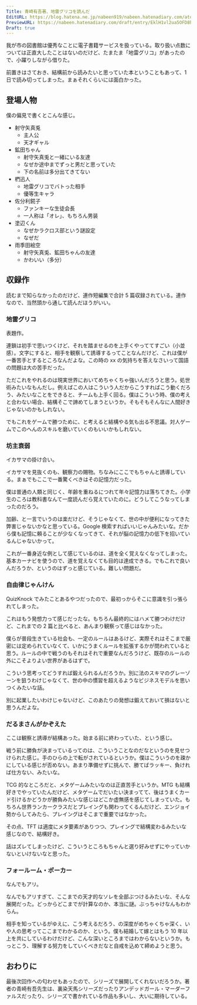 ```yaml
---
Title: 青崎有吾著、地雷グリコを読んだ
EditURL: https://blog.hatena.ne.jp/nabeen919/nabeen.hatenadiary.com/atom/entry/6802418398315739412
PreviewURL: https://nabeen.hatenadiary.com/draft/entry/EklH1vl2ua5OFD8hV6IDMvCni98
Draft: true
---
```


我が市の図書館は優秀なことに電子書籍サービスを扱っている。取り扱い点数については正直大したことはないのだけど、たまたま「地雷グリコ」があったので、小躍りしながら借りた。

前置きはさておき、結構前から読みたいと思っていた本ということもあって、1 日で読み切ってしまった。まぁそれくらいには面白かった。

## 登場人物

僕の偏見で書くとこんな感じ。

- 射守矢真兎
  - 主人公
  - 天才ギャル
- 鉱田ちゃん
  - 射守矢真兎と一緒にいる友達
  - なぜか途中までずっと男だと思っていた
  - 下の名前は多分出てきてない
- 椚迅人
  - 地雷グリコでバトった相手
  - 優等生キャラ
- 佐分利錵子
  - ファンキーな生徒会長
  - 一人称は「オレ」、もちろん男装
- 塗辺くん
  - なぜかラクロス部という謎設定
  - なぜだ
- 雨季田絵空
  - 射守矢真兎、鉱田ちゃんの友達
  - かわいい（多分）

## 収録作

読むまで知らなかったのだけど、連作短編集で合計 5 篇収録されている。連作なので、当然頭から通して読んだほうがいい。

### 地雷グリコ

表題作。

連鎖は初手で思いつくけど、それを踏ませるのを上手くやっててすごい（小並感）。文字にすると、相手を観察して誘導するってことなんだけど、これは僕が一番苦手とするところなんだよな。この時の xx の気持ちを答えなさいって国語の問題は大の苦手だった。

ただこれをやれるのは現実世界においてめちゃくちゃ強いんだろうと思う。処世術みたいなもんだし。例えばこの人はこういう人だからこうすればこう動くだろう、みたいなことをできると、チームも上手く回る。僕はこういう時、僕の考えと合わない場合、結構そこで諦めてしまうというか。そもそもそんなに人間好きじゃないのかもしれない。

でもこれをゲームで勝つために、と考えると結構やる気も出る不思議。対人ゲームでこのへんのスキルを磨いていくのもいいかもしれない。

### 坊主衰弱

イカサマの掛け合い。

イカサマを見抜くのも、観察力の賜物。ちなみにここでもちゃんと誘導している。まぁでもここで一番驚くべきはその記憶力だった。

僕は普通の人類と同じく、年齢を重ねるにつれて年々記憶力は落ちてきた。小学生のころは教科書なんて一度読んだら覚えていたのに。どうしてこうなってしまったのだろう。

加齢、と一言でいうのは楽だけど、そうじゃなくて、世の中が便利になってきた弊害じゃないかなと思っている。Google 検索すればいいじゃんみたいな。だから僕も記憶に頼ることが少なくなってきて、それが脳の記憶力の低下を招いているんじゃないかって。

これが一番身近な例として感じているのは、道を全く覚えなくなってしまった。基本カーナビを使うので、道を覚えなくても目的は達成できる。でもこれで良いんだろうか、というのはずっと感じている。難しい問題だ。

### 自由律じゃんけん

QuizKnock でみたことあるやつだったので、最初っからそこに意識を引っ張られてしまった。

これはもう発想力って感じだったな。もちろん最終的にはハメて勝つわけだけど、これまでの 2 篇と比べると、あんまり観察って感じはなかった。

僕らが普段生きている社会も、一定のルールはあるけど、実際それはそこまで厳密には定められていなくて、いかにうまくルールを拡張するかが問われていると思う。ルールの中で戦うのもそれはそれで重要なんだろうけど、既存のルールの外にこそよりよい世界があるはずで。

こういう思考ってどうすれば鍛えられるんだろうか。別に法のスキマのグレーゾーンを狙うわけじゃなくて、世の中の慣習を超えるようなビジネスモデルを思いつくみたいな話。

別に起業したいわけじゃないけど、このあたりの発想は鍛えておいて損はないと思うんだよな。

### だるまさんがかぞえた

ここは観察と誘導が結構あった。始まる前に終わっていた、という感じ。

戦う前に勝負が決まっているってのは、こういうことなのだなというのを見せつけられた感じ。手のひらの上で転がされているというか。僕はこういうのを疎かにしている感じが否めない。あまり準備せずに挑んで、勝てばラッキー、負ければ仕方ない、みたいな。

TCG 的なところだと、メタゲームみたいなのは正直苦手というか。MTG も結構好きでやっていたんだけど、メタゲームでだいたい決まってて、後はうまくカード引けるかどうかが勝負みたいな感じはどこか虚無感を感じてしまっていた。もちろん世界ランカークラスだとプレイングも関わってくるんだけど、エンジョイ勢からしてみたら、プレイングはそこまで重要ではなかった。

その点、TFT は適度にメタ要素がありつつ、プレイングで結構変わるみたいな感じなので、結構好き。

話はズレてしまったけど、こういうところもちゃんと選り好みせずにやっていかないといけないなと思った。

### フォールーム・ポーカー

なんでもアリ。

なんでもアリすぎて、ここまでの天才的なソレを全部ぶつけるみたいな、そんな展開だった。どっからどこまでが計算なのか、本当に謎。ぶっちゃけなんもわからん。

相手を知っているがゆえに、こう考えるだろう、の深度がめちゃくちゃ深く、いや人の思考ってここまでわかるのか、という。僕も結婚して嫁とはもう 10 年以上を共にしているわけだけど、こんな深いところまではわからないというか。もっとこう、理解する努力をしていくべきだなと自戒を込めて締めようと思う。

## おわりに

最後次回作への匂わせもあったので、シリーズで展開してくれないだろうか。著者の青崎有吾先生は、裏染天馬シリーズだったりアンデッドガール・マーダーファルスだったり、シリーズで書かれている作品も多いし、大いに期待している。
